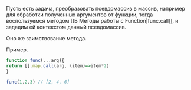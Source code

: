 Пусть есть задача, преобразовать псевдомассив в массив, например для обработки полученных аргументов от функции, тогда воспользуемся методом [[Б Методы работы с Function|func.call]], и зададим ей контекстом данный псевдомассив. 

Оно же заимствование метода.

Пример.

```js
function func(...arg){
return [].map.call(arg, (item)=>item*2)
}

func(1,2,3) // [2, 4, 6]
```